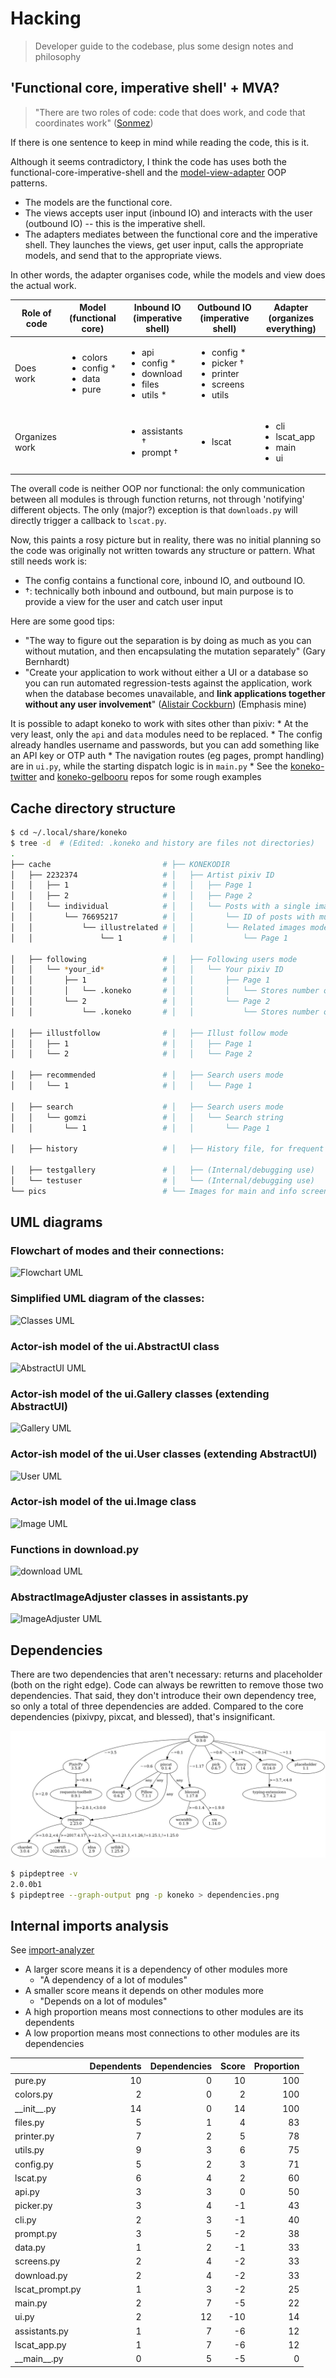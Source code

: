 # Hacking

> Developer guide to the codebase, plus some design notes and philosophy

## 'Functional core, imperative shell' + MVA?

> "There are two roles of code: code that does work, and code that coordinates work" ([Sonmez](https://simpleprogrammer.com/there-are-only-two-roles-of-code/))

If there is one sentence to keep in mind while reading the code, this is it.

Although it seems contradictory, I think the code has uses both the functional-core-imperative-shell and the [model-view-adapter](https://en.wikipedia.org/wiki/Model%E2%80%93view%E2%80%93adapter) OOP patterns.
* The models are the functional core.
* The views accepts user input (inbound IO) and interacts with the user (outbound IO) -- this is the imperative shell.
* The adapters mediates between the functional core and the imperative shell. They launches the views, get user input, calls the appropriate models, and send that to the appropriate views. 

In other words, the adapter organises code, while the models and view does the actual work.

<table>
<thead>
  <tr>
    <th>Role of code</th>
    <th>Model (functional core)</th>
    <th>Inbound IO (imperative shell)</th>
    <th>Outbound IO (imperative shell)<br></th>
    <th>Adapter (organizes everything)</th>
  </tr>
</thead>
<tbody>
  <tr>
    <td>Does work</td>
    <td><ul>
        <li>colors</li>
        <li>config *</li>
        <li>data</li>
        <li>pure</li>
    </ul></td>
    <td><ul>
        <li>api</li>
        <li>config *</li>
        <li>download</li>
        <li>files</li>
        <li>utils *</li>
    </ul></td>
    <td><ul>
        <li>config *</li>
        <li>picker †</li>
        <li>printer</li>
        <li>screens</li>
        <li>utils</li>
    </ul></td>
    <td></td>
  </tr>
  <tr>
    <td>Organizes work</td>
    <td></td>
    <td><ul>
        <li>assistants †</li>
        <li>prompt †</li>
    </ul></td>
    <td><ul>
        <li>lscat</li>
    </ul></td>
    <td><ul>
        <li>cli</li>
        <li>lscat_app</li>
        <li>main</li>
        <li>ui</li>
    </ul></td>
  </tr>
</tbody>
</table>

The overall code is neither OOP nor functional: the only communication between all modules is through function returns, not through 'notifying' different objects. The only (major?) exception is that `downloads.py` will directly trigger a callback to `lscat.py`.

Now, this paints a rosy picture but in reality, there was no initial planning so the code was originally not written towards any structure or pattern. What still needs work is:
* The config contains a functional core, inbound IO, and outbound IO.
* †: technically both inbound and outbound, but main purpose is to provide a view for the user and catch user input

Here are some good tips:
* "The way to figure out the separation is by doing as much as you can without mutation, and then encapsulating the mutation separately" (Gary Bernhardt)
* "Create your application to work without either a UI or a database so you can run automated regression-tests against the application, work when the database becomes unavailable, and **link applications together without any user involvement**" ([Alistair Cockburn](https://github.com/jschairb/sandbox/wiki/HexagonalArchitecture)) (Emphasis mine)

It is possible to adapt koneko to work with sites other than pixiv:
    * At the very least, only the `api` and `data` modules need to be replaced.
    * The config already handles username and passwords, but you can add something like an API key or OTP auth
    * The navigation routes (eg pages, prompt handling) are in `ui.py`, while the starting dispatch logic is in `main.py`
    * See the [koneko-twitter](https://github.com/twenty5151/koneko-twitter) and [koneko-gelbooru](https://github.com/twenty5151/koneko-gelbooru/) repos for some rough examples


## Cache directory structure

```sh
$ cd ~/.local/share/koneko
$ tree -d  # (Edited: .koneko and history are files not directories)
.
├── cache                         # ├── KONEKODIR
│   ├── 2232374                   # │   ├── Artist pixiv ID                             ├── Mode 1 and 2
│   │   ├── 1                     # │   │   ├── Page 1                                  │   ├── Mode 1
│   │   ├── 2                     # │   │   ├── Page 2                                  │   ├── Mode 1
│   │   └── individual            # │   │   └── Posts with a single image               │   └── Mode 2
│   │       └── 76695217          # │   │       └── ID of posts with multiple images    │       ├── Mode 2
│   │           └── illustrelated # │   │       └── Related images mode                 │       └── Mode 6
│   │               └── 1         # │   │           └── Page 1                          │           └── Mode 6

│   ├── following                 # │   ├── Following users mode                        ├── Mode 3
│   │   └── *your_id*             # │   │   └── Your pixiv ID                           │
│   │       ├── 1                 # │   │       ├── Page 1                              │
│   │       │   └── .koneko       # │   │       │   └── Stores number of artists info   │
│   │       └── 2                 # │   │       └── Page 2                              │
│   │           └── .koneko       # │   │           └── Stores number of artists info   │

│   ├── illustfollow              # │   ├── Illust follow mode                          ├── Mode 5
│   │   ├── 1                     # │   │   ├── Page 1                                  │
│   │   └── 2                     # │   │   └── Page 2                                  │

│   ├── recommended               # │   ├── Search users mode                           ├── Mode 6
│   │   └── 1                     # │   │   └── Page 1

│   ├── search                    # │   ├── Search users mode                           ├── Mode 4
│   │   └── gomzi                 # │   │   └── Search string
│   │       └── 1                 # │   │       └── Page 1

│   ├── history                   # │   ├── History file, for frequent "mode"

│   ├── testgallery               # │   ├── (Internal/debugging use)
│   └── testuser                  # │   └── (Internal/debugging use)
└── pics                          # └── Images for main and info screen
```


## UML diagrams

### Flowchart of modes and their connections:

![Flowchart UML](http://plantuml.com:80/plantuml/png/bPLFYy8m4CNl-HG1pnxyUn9nNLXPTc5XFIuYeHrhQDf8qhBuxRU9IMsQiR97Ex-ycNbzgHjTCLNLXI14vxoyCCKAMcj8c8RLYgtNMvRacP9rcRvA8HNzvDcvskVNhQW1EyAn8mNi5429yQUO_pYpd6EiZjb4yK9BLBcCwI-Ld7cAmGg3MPcXEoeGCRwJ8YN4CVH5LLnNnum90UeweTRBjlfUi0ocrBhLFdoJGiXVNcP7PW_h6RNsjC0UM3E_hywfDUIkAKJTT3nvbGMr5hJrRn2iWlJ8JMyzCMMxHmT8P550cKAwfDOHGk93uv-HsVGmNhijxZlRA4teA8X8P4GZq0KEolner6wdd_EF6azDOnyqNCLLEnB-HOHb9qXy6HcXRqo0TleCSBc9-HF6nVi9TOir2lLCcj5RMuA5hJjJpq3Kq1PsPWvgrXTdwwmtqfpwBKaKyD21_an3UDjkZexUKKN3jA3EL89Sgy1n7wGXJC2fSkCiq77-9-TlJD-FS8MbMS5-mSABRNNCy_3cBHzYqMq9Id7YDes4-KFv0m00)

### Simplified UML diagram of the classes:

![Classes UML](http://plantuml.com:80/plantuml/png/rLdTZzGs47_FNn6fBx1xYNZZ1Pr08DgJMXL1wGkgB6_YtJNdnAdjt76Y-xzt_9NOiHDGYqIBX5ZFs3FZttmwF9SA2pLsh2WKLOoKjxmdjxmey44gWHjLDWnBMNQOzlKBH_kPyw5yzkpHYwjIaFRnzVNdeeG_UoFhqMEpg3vx2HSq2DuD2es28IuGRVqMpMY8b1Ed7yRfFBh3ZBPOaPWSY3rnf3ZgU4k0UIcAq5AXg5I_0ClOQkshwvjkOAGZlP9rFPkGjsqfVS3DBJuH8zy9v8UF112YZ8rIeIDdZD-R4uY1Ldqe0rir3bNEo9Mz7ywqRKd_HxMgPkcgaKvItjzat5JNRycV8mLIYPKIz30guk4ePtXBYqnA1vzWP5IbFFtFBH41Ez1s86TyH_aelBRvu40_qJi16udCU1h-KjwZ0pboGS1Zv4XKSqxt3OBs2WtW9OYP8tSRwlebxphU9_gZUDttv9CzwmcWH--M8H7Y1Gj94EvRrFBxdd4SHhCr32MY174RBrlU-X4pHiH3rcLfvCR-IPoIUgBQXd4DlFSz1RTuoEuekKUq2n4vW29_qTaNPu284PTUAVipOAzeSpaJDXXS5b7xbqcJ51oVvPfZqYS0xULLsJpWVXCrb8cqVTxMsC8C65M9iB41ZPBesW7NcAoxCTdwsYJhTxHn3sNC6NcoLg26Sz5ABoBbzsDdF9AfKRjA1tsLe5yKAyKfE901f2XoqV-lZYpC2bh2xn2vR_YtR0hs-AztH0ZQakXqhgjTfXOoqhY1cAGQm3OZEUIqL0uCFzYCYy9B4t81jVTbAShIFHz87rDCaOeeKy6BgF8C3ZsEZ251fgZvE7Q3HY8iSepWkxagw1tRbV5BxN7fi2Blnhg-NW8OByqE3raH8Rh5UbRNsVeJnfGDJTgVtaC1aDyjiYmpcPSkeQdl21RD-HlRUTdsO1wUxJCPEuEQ7qkCut_pEcb5JOgvBk9XYWMMV5j5mtXWjA7gmQqVO2IntMDZalDc_6SdWxcHJC7nfPvkBbMajvpBUUplpQs1kugDwDkj2byBlrrUHpB9CTbWDTdtcqKvux9eO8PMh8Kbz1FfYS2A2mlkEEZCdfAGzdA0zX3ak5LkbBvo3K1kn6ciTrQs9KvV-n-9B5QGgLRLh9uGz7HM-ND56XsxMdkkNbUJcILsDID7jQ9X5PRmeNQzSjXtVvkTyGHW1iWWRHtPZsGfn_GeJpUCG4Hf8ZOmAAcuvaGi_IiFXOg_ueWvatkIxtGng78tpBTvjp-wzxHxfG_lAktBgahWNUs8goTMvjkLQrocCK5Ntzh5rYlulPv0-z9KM9Y-tL8R2LLNdTsQ7u-IABSmWnHqPxUSXhvWFoZLEsImx757PAQYxEDtp4g5DoAqaH8rk3aJHsr68U0Uo4Ban9lfwwFalTTW7JV9teDbGVaoC9afB01fN_f3Nh-rqlbY8YzmCylWui0vmBNuqTg-WPXLTwICQA0SKI-3FMviFWNWUm0q9RgGZgt_lTDf6xlRY4ifxZTCq5GD70O6Vp_1DO8m63MXOHPgGqZ67eETho86lw_xY3M16dx4Yk0D60kWmvOSG1wGO_33xs6f6m9kx905OqOkk4z7r9ctcSl4tWi-Z-NzwBvwBSHfMn2MLlNy5hotRhsdwepWelPvbXGlL-qopw950iyRtTCgIeTKZ1kf4eNsOP04n4BUsYvVXF40cjxS_6G-eUYHh7pqxkg7rw-VFdtov77v3le68mgW2aVxdYgAMSdu2Lg57t50qFmBGPQC95Yhio2uTOG6N0c93ZASwwEFu_WUKuMCyCbVR-shOV9K_5bcVgHp1GC0QNqPR8d2b7dsqNT26mwBZqZIjBmiAsvm2-QiDFZegRzbni1MbMcVmK0GlG2AuZdfM_r_3Ny3)


### Actor-ish model of the ui.AbstractUI class
  
![AbstractUI UML](http://plantuml.com:80/plantuml/png/VLLDRzim3BthLt2t1aqFQRQBWNGjsai7h0rQz6oeDfCGaILFajC6o_xx95bs_94c9uQFugCUIVdMMAvjLGXcoGg4ktTZDS_isoDS52f70xCfpAVmVGe_9emvH6buCwWPMopWjui0Wm8pIqh2Oi4y15StK15SNYQ30EQyLmxqGGdScIsiNBRA7w6yveCPA2dsavWeP4fWIP-qSp4ivvQ_SuFW3PPfv3RQFlLDC1CeECcqv7OJlRoig-4Vd6mgr9hanUI89V3hzVa9DFwfq5YcqLPQDZvJAccmb_xLQU24QR5OXZ0Pjp4msEwAUGvUpgtJAsPG7r8edYVm42sWWg_HU6bf5wuJ0TOORS9mYKSV3jSkJE8ufC5dDLuVQoL_85CAlgyfONOUlluw-poouxZeioddtID7lThefIPfWUHAiRLMLGcbnXNQR4DopS3zZcq8MaZyj6cbHS1Yttg-VlzxRUuSwRUwppDkTmSVDxDqrmmHOsMyzvHYAFDcvfPQ5QLbXyCXhDUJkqh8U6Ap0hRqR3q5ezucJjNKAUWaDRMcTTL-eRgwrjmjwLBZZbHblY8k8vvwtArHBFqiSPFx1OD8uwGw0ErInWT28-nL1QRI-BDp8e5x9LUa2zu-AaslxWLo3Lo8K9r9Cvvji2dn1SDZPy0_D6rDpoNAE9xZkeuW6unUSARKjcxutv_47FuAajj_trgs_jQVOEm735dzN4S2Rmx7iB7IkfeTQbeHUbrFl2udHh4p2hTkBFrdWR7_)
  
### Actor-ish model of the ui.Gallery classes (extending AbstractUI)

![Gallery UML](http://plantuml.com:80/plantuml/png/RL71QiCm3BthAtHCA3liq4iWeuD2Fw1iLwFL9dWuLh0LIY0VFzjnM3TwilJq93q_dQ9Ga7bq85QSmGivPyA28siJiSaFlY9vZSSMW6x20J-Y2G1zZv_MtD6ED1Xi1aRXckIk5liUCXDVtd2sU3Xq3tn8IC87JKAbD74KzHtPGp0o1_y0PCuNHOCsHt0BXcHFjZ4bxl2Qn2NHlvrRDOley6pZv6Y9V_Phldl7f8k4yvuKHXFRAcLNL60r1HudQLfOrnMA2nV6PA6DKlvTFJiYUxSyCs5WjT5L9gP1_wserJcrAQltxS_HzuBMessIJiRhV4-07m00)


### Actor-ish model of the ui.User classes (extending AbstractUI)
  
![User UML](http://plantuml.com:80/plantuml/png/TOun2iCm40JxUyMMDYPLKWKKdCelI2q4Ee90jk1qAW9wl2KbRTgPMTWrgnCjUoGD6Xclp98nxSaphaY2sqn4nc1BQ678Yk6CePxYya09M9Oxtib-0zk3QQR6c_LEtV0_MThA1a_2MkJuGv-3RYv6bW_LMjk7bG_VVnAT)


### Actor-ish model of the ui.Image class

![Image UML](http://plantuml.com:80/plantuml/png/bLHDJyCm3BtdLvWRQ73XMAbeIBk0n3PfshaAZJiYkYJ4ITd4-Eya_Tf71nezLCvxp-wp7NLCZbldroLpqfK8Jsk-GdZH0XbBqpe0mX9p9xM2D6KyTzh2aj2o-8Ax1_0IHgEaqTwpS0fOv19uf7SeWjn7fHG76GdCvKPM4MmIk6cgF2zcKx3uuP4Si-YyLHr6HYj29hZZhvmmv8QeJQ_Z11R17D9Usv12VwfISv70f8r0nZufTYChxh2NC853hBKnaMHAlgKc-HQCbSg5aoeqs-rszS1c1bN3ns6TJ6XFTYKZWWA-IgdUlw_wAiSsprGw5WpQxAAifhCAhImaYkkRVpNSsvdYnlrgHGKoCu4BrKzzSDggFElTa95AeRtOHYpNtwM_fh-osXkOMopGvM-rfNOo49w36x9tBDUhpDko5hJB6E0NjnF5G_iHFTVMYQS4baOS2h3T6p5KWrs49YkfFO4vlmxJyjrABhsxu_2j-1jWFm00)


### Functions in download.py

![download UML](http://plantuml.com:80/plantuml/png/ZLDRZi8m3FpFANg1SWJ4JQBG632RE57gBaBYy3osD8GurNvLcV7OrdYw6zaadhnJZEoWi-52BXYxYLUbmluC0tT8oFfDl44pNcbOK9s0Z8S6IM6T7oCIGIhP0pg6f0tPQlOYl22VD2Sp_6JrGax9IPZ-XOG7XBeRUdC4FOIGxDWWQV9AJTZrJxo_RR-yALvpqRPXbOX-QIGFMjx-MoemYrPsLaJpl8Yb9uthod3BfPoPbTQvI7sUkEldjSIxlzWY9M82oh9y_Xgg6kQ85SiNCrl4XtQEO4p1HrP_dyUiMxNM7DcLYbTkTq3s-QVV0G00)


### AbstractImageAdjuster classes in assistants.py

![ImageAdjuster UML](http://plantuml.com:80/plantuml/png/vLL1JiCm4Bpd5JbI5V82LBK28RWWn8LoifnusooAdM2lMw3qxwHDavROBZqWSI2tU3RnpEoiFJR4DLbPH15F3McUKPmLt9XuidkzatmE4_5Y3O6EBo_F9kUn1Z4OZLPHN3z9yWYl5kkbc1DfJ2s1IP8jDenNxL_NCULMfefZmGn-W8kRl5oocLMP1q81hE0f51vi8u2PYcTW-eHIoFa2IwixGliFDLIbfhD1VrtoznIOB1V0R7KK5kLIXGf0SmCks6baNC-DYsiWgnKZtyve6AhA4blm0iKEJvAhKifIxQMsIhU-r5NhO6SVk12evjwUticg00cAzgrqZ1vwfBe2mhJxExICcu9xMDQSWiawI80eCtSDPjmMnDuSP8PAC86oYLhjJcFAj7NZY0FU1FTZsy_gzvnvqnN8b3SiZJ7eakjSw6iFANx-Hue3XzddXQqk-lCGEVFHb4r_m5i_dNcxgTbiDxx6Me31UbfF6xcWaOUUUORGVygSC9fTDZhAJoWe__M41C-IVKnSAhU0yvp-YClH0BaDZdmzxnLlhJsbi14UHMDGOdDJVm40)


## Dependencies

There are two dependencies that aren't necessary: returns and placeholder (both on the right edge). Code can always be rewritten to remove those two dependencies. That said, they don't introduce their own dependency tree, so only a total of three dependencies are added. Compared to the core dependencies (pixivpy, pixcat, and blessed), that's insignificant.

![dep tree](dependencies.png)

```sh
$ pipdeptree -v
2.0.0b1
$ pipdeptree --graph-output png -p koneko > dependencies.png
```

## Internal imports analysis

See [import-analyzer](https://github.com/twenty5151/import-analyzer/)

* A larger score means it is a dependency of other modules more
    * "A dependency of a lot of modules"
* A smaller score means it depends on other modules more
    * "Depends on a lot of modules"
* A high proportion means most connections to other modules are its dependents
* A low proportion means most connections to other modules are its dependencies

|                 |   Dependents |   Dependencies |   Score |   Proportion |
|:----------------|-------------:|---------------:|--------:|-------------:|
| pure.py         |           10 |              0 |      10 |          100 |
| colors.py       |            2 |              0 |       2 |          100 |
| \_\_init\_\_.py |           14 |              0 |      14 |          100 |
| files.py        |            5 |              1 |       4 |           83 |
| printer.py      |            7 |              2 |       5 |           78 |
| utils.py        |            9 |              3 |       6 |           75 |
| config.py       |            5 |              2 |       3 |           71 |
| lscat.py        |            6 |              4 |       2 |           60 |
| api.py          |            3 |              3 |       0 |           50 |
| picker.py       |            3 |              4 |      -1 |           43 |
| cli.py          |            2 |              3 |      -1 |           40 |
| prompt.py       |            3 |              5 |      -2 |           38 |
| data.py         |            1 |              2 |      -1 |           33 |
| screens.py      |            2 |              4 |      -2 |           33 |
| download.py     |            2 |              4 |      -2 |           33 |
| lscat_prompt.py |            1 |              3 |      -2 |           25 |
| main.py         |            2 |              7 |      -5 |           22 |
| ui.py           |            2 |             12 |     -10 |           14 |
| assistants.py   |            1 |              7 |      -6 |           12 |
| lscat_app.py    |            1 |              7 |      -6 |           12 |
| \_\_main\_\_.py |            0 |              5 |      -5 |            0 |
